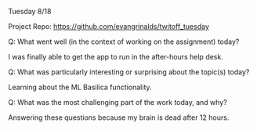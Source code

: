 Tuesday 8/18

Project Repo: https://github.com/evangrinalds/twitoff_tuesday


Q: What went well (in the context of working on the assignment) today?

I was finally able to get the app to run in the after-hours help desk. 


Q: What was particularly interesting or surprising about the topic(s) today?

Learning about the ML Basilica functionality.


Q: What was the most challenging part of the work today, and why?

Answering these questions because my brain is dead after 12 hours. 


